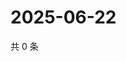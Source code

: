 # 2025-06-22

共 0 条

<!-- BEGIN ZHIHUVIDEO -->
<!-- 最后更新时间 Sun Jun 22 2025 19:09:14 GMT+0800 (China Standard Time) -->

<!-- END ZHIHUVIDEO -->

